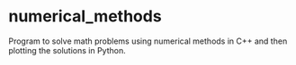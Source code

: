 # numerical_methods
Program to solve math problems using numerical methods in C++ and then plotting the solutions in Python.
